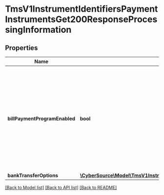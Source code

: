 # TmsV1InstrumentIdentifiersPaymentInstrumentsGet200ResponseProcessingInformation

## Properties
Name | Type | Description | Notes
------------ | ------------- | ------------- | -------------
**billPaymentProgramEnabled** | **bool** | Indicates that the payments for this customer profile are for the Bill Payment program. Possible values:   * false: Not a Visa Bill Payment.   * true: Visa Bill Payment. | [optional] [default to false]
**bankTransferOptions** | [**\CyberSource\Model\TmsV1InstrumentIdentifiersPaymentInstrumentsGet200ResponseProcessingInformationBankTransferOptions**](TmsV1InstrumentIdentifiersPaymentInstrumentsGet200ResponseProcessingInformationBankTransferOptions.md) |  | [optional] 

[[Back to Model list]](../README.md#documentation-for-models) [[Back to API list]](../README.md#documentation-for-api-endpoints) [[Back to README]](../README.md)



